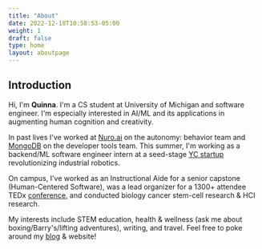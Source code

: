 ```yaml
---
title: "About"
date: 2022-12-18T10:58:53-05:00
weight: 1
draft: false
type: home
layout: aboutpage
---
```


## Introduction

Hi, I'm **Quinna**. I'm a CS student at University of Michigan and software engineer. I'm especially interested in AI/ML and its applications in augmenting human cognition and creativity.

In past lives I've worked at [Nuro.ai](https://www.nuro.ai/) on the autonomy: behavior team and [MongoDB](https://www.mongodb.com/) on the developer tools team. This summer, I'm working as a backend/ML software engineer intern at a seed-stage [YC startup](https://www.industrialnext.ai/en) revolutionizing industrial robotics.

On campus, I've worked as an Instructional Aide for a senior capstone (Human-Centered Software), was a lead organizer for a 1300+ attendee TEDx [conference](https://www.tedxuofm.com/2022), and conducted biology cancer stem-cell research & HCI research.

My interests include STEM education, health & wellness (ask me about boxing/Barry's/lifting adventures), writing, and travel. Feel free to poke around my [blog](https://quinnah.github.io/blog/) & website!
